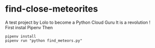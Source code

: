 # find-close-meteorites
A test project by Lolo to become a Python Cloud Guru
It is a revolution !
First instal Pipenv
Then
````
pipenv install
pipenv run "python find_meteors.py"
````
